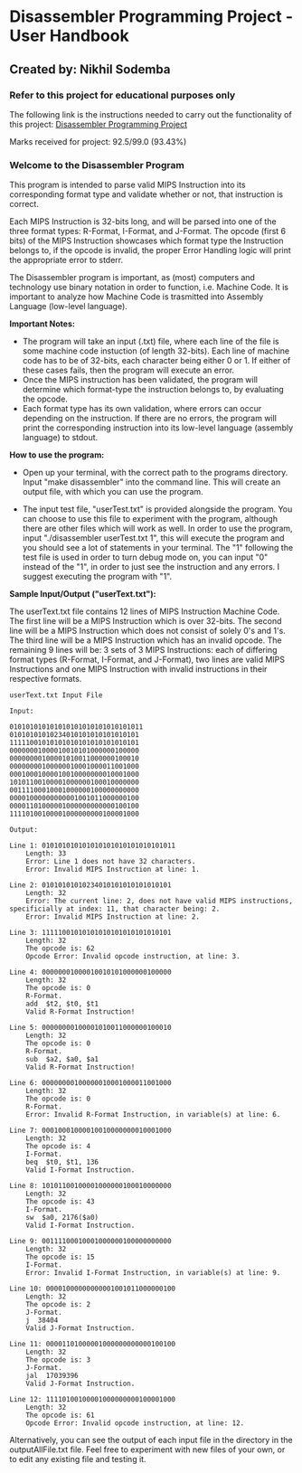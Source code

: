 # Disassembler Programming Project - User Handbook

## Created by: Nikhil Sodemba

### Refer to this project for educational purposes only

The following link is the instructions needed to carry out the functionality of this project: [Disassembler Programming Project](https://www.cs.kzoo.edu/cs230/Projects/DisassemblerProj.html)

Marks received for project: 92.5/99.0 (93.43%)

### Welcome to the Disassembler Program

This program is intended to parse valid MIPS Instruction into its corresponding format type and validate whether or not, that instruction is correct.

Each MIPS Instruction is 32-bits long, and will be parsed into one of the three format types: R-Format, I-Format, and J-Format. The opcode (first 6 bits) of the MIPS Instruction showcases which format type the Instruction belongs to, if the opcode is invalid, the proper Error Handling logic will print the appropriate error to stderr.

The Disassembler program is important, as (most) computers and technology use binary notation in order to function, i.e. Machine Code. It is important to analyze how Machine Code is trasmitted into Assembly Language (low-level language).

**Important Notes:**

- The program will take an input (.txt) file, where each line of the file is some machine code instuction (of length 32-bits). Each line of machine code has to be of 32-bits, each character being either 0 or 1. If either of these cases fails, then the program will execute an error.
- Once the MIPS instruction has been validated, the program will determine which format-type the instruction belongs to, by evaluating the opcode.
- Each format type has its own validation, where errors can occur depending on the instruction. If there are no errors, the program will print the corresponding instruction into its low-level language (assembly language) to stdout.

**How to use the program:**

- Open up your terminal, with the correct path to the programs directory. Input "make disassembler" into the command line. This will create an output file, with which you can use the program.

- The input test file, "userTest.txt" is provided alongside the program. You can choose to use this file to experiment with the program, although there are other files which will work as well. In order to use the program, input "./disassembler userTest.txt 1", this will execute the program and you should see a lot of statements in your terminal. The "1" following the test file is used in order to turn debug mode on, you can input "0" instead of the "1", in order to just see the instruction and any errors. I suggest executing the program with "1".

**Sample Input/Output ("userText.txt"):**

The userText.txt file contains 12 lines of MIPS Instruction Machine Code. The first line will be a MIPS Instruction which is over 32-bits. The second line will be a MIPS Instruction which does not consist of solely 0's and 1's. The third line will be a MIPS Instruction which has an invalid opcode. The remaining 9 lines will be: 3 sets of 3 MIPS Instructions: each of differing format types (R-Format, I-Format, and J-Format), two lines are valid MIPS Instructions and one MIPS Instruction with invalid instructions in their respective formats.

    userText.txt Input File

    Input: 

    010101010101010101010101010101011
    01010101010234010101010101010101
    11111001010101010101010101010101
    00000001000010010101000000100000
    00000000100001010011000000100010
    00000000100000010001000011001000
    00010001000010010000000010001000
    10101100100001000000100010000000
    00111100010001000000100000000000
    00001000000000001001011000000100
    00001101000001000000000000100100
    11110100100001000000000100001000

    Output:

    Line 1: 010101010101010101010101010101011
        Length: 33
        Error: Line 1 does not have 32 characters.
        Error: Invalid MIPS Instruction at line: 1.

    Line 2: 01010101010234010101010101010101
        Length: 32
        Error: The current line: 2, does not have valid MIPS instructions, specificially at index: 11, that character being: 2.
        Error: Invalid MIPS Instruction at line: 2.

    Line 3: 11111001010101010101010101010101
        Length: 32
        The opcode is: 62
        Opcode Error: Invalid opcode instruction, at line: 3.

    Line 4: 00000001000010010101000000100000
        Length: 32
        The opcode is: 0
        R-Format.
        add  $t2, $t0, $t1
        Valid R-Format Instruction!

    Line 5: 00000000100001010011000000100010
        Length: 32
        The opcode is: 0
        R-Format.
        sub  $a2, $a0, $a1
        Valid R-Format Instruction!

    Line 6: 00000000100000010001000011001000
        Length: 32
        The opcode is: 0
        R-Format.
        Error: Invalid R-Format Instruction, in variable(s) at line: 6.

    Line 7: 00010001000010010000000010001000
        Length: 32
        The opcode is: 4
        I-Format.
        beq  $t0, $t1, 136
        Valid I-Format Instruction.

    Line 8: 10101100100001000000100010000000
        Length: 32
        The opcode is: 43
        I-Format.
        sw  $a0, 2176($a0)
        Valid I-Format Instruction.

    Line 9: 00111100010001000000100000000000
        Length: 32
        The opcode is: 15
        I-Format.
        Error: Invalid I-Format Instruction, in variable(s) at line: 9.

    Line 10: 00001000000000001001011000000100
        Length: 32
        The opcode is: 2
        J-Format.
        j  38404
        Valid J-Format Instruction.

    Line 11: 00001101000001000000000000100100
        Length: 32
        The opcode is: 3
        J-Format.
        jal  17039396
        Valid J-Format Instruction.

    Line 12: 11110100100001000000000100001000
        Length: 32
        The opcode is: 61
        Opcode Error: Invalid opcode instruction, at line: 12.

Alternatively, you can see the output of each input file in the directory in the outputAllFile.txt file. Feel free to experiment with new files of your own, or to edit any existing file and testing it.
